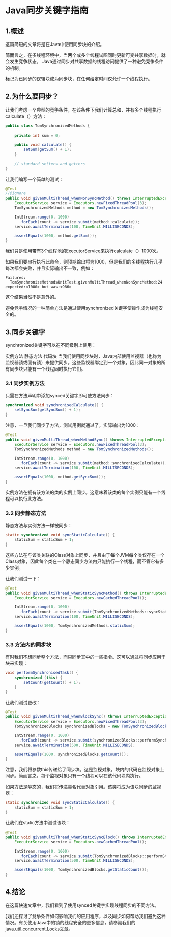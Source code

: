 # Java同步关键字指南

## 1.概述
这篇简短的文章将是在Java中使用同步块的介绍。

简而言之，在多线程环境中，当两个或多个线程试图同时更新可变共享数据时，就会发生竞争状态。 Java通过同步对共享数据的线程访问提供了一种避免竞争条件的机制。


标记为已同步的逻辑块成为同步块，在任何给定时间仅允许一个线程执行。

## 2.为什么要同步？
让我们考虑一个典型的竞争条件，在该条件下我们计算总和，并有多个线程执行calculate（）方法：

```java
public class TomSynchronizedMethods {
 
    private int sum = 0;
 
    public void calculate() {
        setSum(getSum() + 1);
    }
 
    // standard setters and getters
}
```

让我们编写一个简单的测试：

```java
@Test
//@Ignore
public void givenMultiThread_whenNonSyncMethod() throws InterruptedException {
    ExecutorService service = Executors.newFixedThreadPool(3);
    TomSynchronizedMethods method = new TomSynchronizedMethods();

    IntStream.range(0, 1000)
      .forEach(count -> service.submit(method::calculate));
    service.awaitTermination(100, TimeUnit.MILLISECONDS);

    assertEquals(1000, method.getSum());
}
```

我们只是使用带有3个线程池的ExecutorService来执行calculate（）1000次。

如果我们要串行执行此命令，则预期输出将为1000，但是我们的多线程执行几乎每次都会失败，并且实际输出不一致，例如：

```
Failures: 
  TomSynchronizeMethodsUnitTest.givenMultiThread_whenNonSyncMethod:24 expected:<1000> but was:<986>
```

这个结果当然不是意外的。

避免竞争情况的一种简单方法是通过使用synchronized关键字使操作成为线程安全的。

## 3.同步关键字
synchronized关键字可以在不同级别上使用：

实例方法
静态方法
代码块
当我们使用同步块时，Java内部使用监视器（也称为监视器锁或固有锁）来提供同步。这些监视器绑定到一个对象，因此同一对象的所有同步块只能有一个线程同时执行它们。

### 3.1 同步实例方法
只需在方法声明中添加synced关键字即可使方法同步：

```java
synchronized void synchronisedCalculate() {
    setSyncSum(getSyncSum() + 1);
}
```


注意，一旦我们同步了方法，测试用例就通过了，实际输出为1000：

```java
@Test
public void givenMultiThread_whenMethodSync() throws InterruptedException {
    ExecutorService service = Executors.newFixedThreadPool(3);
    TomSynchronizedMethods method = new TomSynchronizedMethods();

    IntStream.range(0, 1000)
      .forEach(count -> service.submit(method::synchronisedCalculate));
    service.awaitTermination(100, TimeUnit.MILLISECONDS);

    assertEquals(1000, method.getSyncSum());
}
```

实例方法在拥有该方法的类的实例上同步。这意味着该类的每个实例只能有一个线程可以执行此方法。

### 3.2 同步静态方法

静态方法与实例方法一样被同步：

```java
static synchronized void syncStaticCalculate() {
    staticSum = staticSum + 1;
}
```

这些方法在与该类关联的Class对象上同步，并且由于每个JVM每个类仅存在一个Class对象，因此每个类在一个静态同步方法内只能执行一个线程，而不管它有多少实例。

让我们测试一下：

```java
@Test
public void givenMultiThread_whenStaticSyncMethod() throws InterruptedException {
    ExecutorService service = Executors.newCachedThreadPool();

    IntStream.range(0, 1000)
      .forEach(count -> service.submit(TomSynchronizedMethods::syncStaticCalculate));
    service.awaitTermination(100, TimeUnit.MILLISECONDS);

    assertEquals(1000, TomSynchronizedMethods.staticSum);
}
```

### 3.3 方法内的同步块
有时我们不想同步整个方法，而只同步其中的一些指令。这可以通过将同步应用于块来实现：

```java
void performSynchronisedTask() {
    synchronized (this) {
        setCount(getCount() + 1);
    }
}
```

让我们测试更改：

```java
@Test
public void givenMultiThread_whenBlockSync() throws InterruptedException {
    ExecutorService service = Executors.newFixedThreadPool(3);
    TomSynchronizedBlocks synchronizedBlocks = new TomSynchronizedBlocks();

    IntStream.range(0, 1000)
      .forEach(count -> service.submit(synchronizedBlocks::performSynchronisedTask));
    service.awaitTermination(500, TimeUnit.MILLISECONDS);

    assertEquals(1000, synchronizedBlocks.getCount());
}
```

注意，我们将参数this传递给了同步块。这是监视对象，块内的代码在监视对象上同步。简而言之，每个监视对象只有一个线程可以在该代码块内执行。

如果方法是静态的，我们将传递类名代替对象引用。该类将成为该块同步的监视器：

```java
static synchronized void syncStaticCalculate() {
    staticSum = staticSum + 1;
}
```

让我们在static方法中测试该块：

```java
@Test
public void givenMultiThread_whenStaticSyncBlock() throws InterruptedException {
    ExecutorService service = Executors.newCachedThreadPool();

    IntStream.range(0, 1000)
      .forEach(count -> service.submit(TomSynchronizedBlocks::performStaticSyncTask));
    service.awaitTermination(500, TimeUnit.MILLISECONDS);

    assertEquals(1000, TomSynchronizedBlocks.getStaticCount());
}
```

## 4.结论
在这篇快速文章中，我们看到了使用synced关键字实现线程同步的不同方法。


我们还探讨了竞争条件如何影响我们的应用程序，以及同步如何帮助我们避免这种情况。有关使用Java中的锁的线程安全的更多信息，请参阅我们的[java.util.concurrent.Locks](7.java.util.concurrent.Locks指南.md)文章。